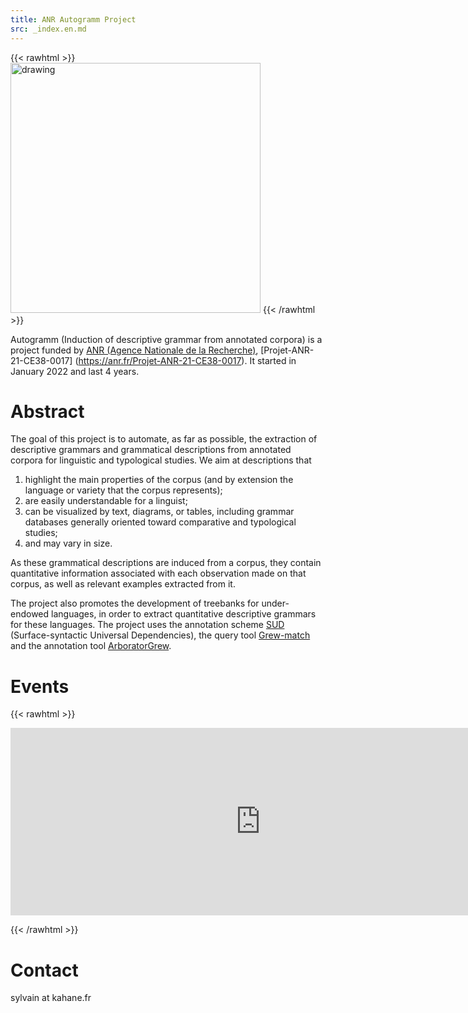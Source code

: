```yaml
---
title: ANR Autogramm Project
src: _index.en.md
---
```


{{< rawhtml >}}
<img src="/images/logo_autogramm.jpg" alt="drawing" width="400"/>
{{< /rawhtml >}}

Autogramm (Induction of descriptive grammar from annotated corpora) is a project funded by [ANR (Agence Nationale de la Recherche)](https://anr.fr), [Projet-ANR-21-CE38-0017] (https://anr.fr/Projet-ANR-21-CE38-0017). It started in January 2022 and last 4 years.

# Abstract

The goal of this project is to automate, as far as possible, the extraction of descriptive grammars and grammatical descriptions from annotated corpora for linguistic and typological studies. We aim at descriptions that
1. highlight the main properties of the corpus (and by extension the language or variety that the corpus represents);
2. are easily understandable for a linguist;
3. can be visualized by text, diagrams, or tables, including grammar databases generally oriented toward comparative and typological studies;
4. and may vary in size.

As these grammatical descriptions are induced from a corpus, they contain quantitative information associated with each observation made on that corpus, as well as relevant examples extracted from it.

The project also promotes the development of treebanks for under-endowed languages, in order to extract quantitative descriptive grammars for these languages. The project uses the annotation scheme [SUD](https://surfacesyntacticud.github.io/) (Surface-syntactic Universal Dependencies), the query tool [Grew-match](http://universal.grew.fr/) and the annotation tool [ArboratorGrew](https://arborator.github.io/).

# Events 

{{< rawhtml >}}
<iframe src="https://calendar.google.com/calendar/embed?height=300&wkst=2&bgcolor=%230a4798&ctz=Europe%2FParis&hl=fr&mode=AGENDA&showDate=0&showNav=0&showTitle=0&showPrint=0&showCalendars=0&showTz=0&src=dGUzNGR2ZDJhOXYyaWptamtqcm04ajdjOWtAZ3JvdXAuY2FsZW5kYXIuZ29vZ2xlLmNvbQ&color=%23c10040" style="border-width:0" width="800" height="300" frameborder="0" scrolling="no"></iframe>

{{< /rawhtml >}}
# Contact

sylvain at kahane.fr
